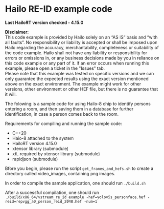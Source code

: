 # Hailo RE-ID example code

**Last HailoRT version checked - 4.15.0**

**Disclaimer:** <br />
This code example is provided by Hailo solely on an “AS IS” basis and “with all faults”. No responsibility or liability is accepted or shall be imposed upon Hailo regarding the accuracy, merchantability, completeness or suitability of the code example. Hailo shall not have any liability or responsibility for errors or omissions in, or any business decisions made by you in reliance on this code example or any part of it. If an error occurs when running this example, please open a ticket in the "Issues" tab.<br />
Please note that this example was tested on specific versions and we can only guarantee the expected results using the exact version mentioned above on the exact environment. The example might work for other versions, other environment or other HEF file, but there is no guarantee that it will.


The folowing is a sample code for using Hailo-8 chip to identify persons entering a room,
and then saving them in a database for further identification, in case a person comes back to the room.

Requirements for compiling and running the sample code:
* C++20
* Haio-8 attached to the system
* HailoRT version 4.15.0
* xtensor library (submodule)
* xtl, required by xtensor library (submodule)
* rapidjson (submodule)

Bfore you begin, please run the script `get_frames_and_hefs.sh` to create a directory called video_images, containing png images.

In order to compile the sample application, one should run `./build.sh`

After a successful compilation, one should run `./build/x86_64/vstream_re_id_example -hef=yolov5s_personface.hef -reid=repvgg_a0_person_reid_2048.hef -num=1`

